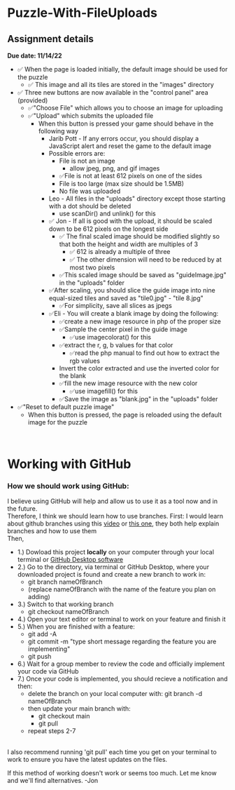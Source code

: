 # Puzzle-With-FileUploads
## Assignment details
__Due date: 11/14/22__

* ✅ When the page is loaded initially, the default image should be used for the puzzle
  * ✅ This image and all its tiles are stored in the "images" directory
* ✅ Three new buttons are now available in the "control panel" area (provided)
  * ✅"Choose File" which allows you to choose an image for uploading
  * ✅"Upload" which submits the uploaded file
      * When this button is pressed your game should behave in the following way
        * Jarib Pott - If any errors occur, you should display a JavaScript alert and reset the game to the default image
        * Possible errors are:
          * File is not an image
            * allow jpeg, png, and gif images
          * ✅File is not at least 612 pixels on one of the sides
          * File is too large (max size should be 1.5MB)
          * No file was uploaded
        * Leo - All files in the "uploads" directory except those starting with a dot should be deleted
          * use scanDir() and unlink() for this
        * ✅ Jon -  If all is good with the upload, it should be scaled down to be 612 pixels on the longest side
          * ✅ The final scaled image should be modified slightly so that both the height and width are multiples of 3
            * ✅ 612 is already a multiple of three
            * ✅ The other dimension will need to be reduced by at most two pixels
          * ✅This scaled image should be saved as "guideImage.jpg" in the "uploads" folder
        * ✅After scaling, you should slice the guide image into nine equal-sized tiles and saved as "tile0.jpg" - "tile 8.jpg"
          * ✅For simplicity, save all slices as jpegs
        * ✅Eli - You will create a blank image by doing the following:
          * ✅create a new image resource in php of the proper size
          * ✅Sample the center pixel in the guide image
            * ✅use imagecolorat() for this
          * ✅extract the r, g, b values for that color
            * ✅read the php manual to find out how to extract the rgb values
          * Invert the color extracted and use the inverted color for the blank
          * ✅fill the new image resource with the new color
            * ✅use imagefill() for this
          * ✅Save the image as "blank.jpg" in the "uploads" folder
* ✅"Reset to default puzzle image"
  * When this button is pressed, the page is reloaded using the default image for the puzzle

<br>

# Working with GitHub
### How we should work using GitHub:
I believe using GitHub will help and allow us to use it as a tool now and in the future. <br>
Therefore, I think we should learn how to use branches.
First: I would learn about github branches using this [video](https://www.youtube.com/clip/Ugkxxgn68sIypKs7OcqaAXbsZbi_JItcGrhf) or [this one](https://youtu.be/JTE2Fn_sCZs?t=72), they both help explain branches and how to use them
<br>
Then,
   * 1.) Dowload this project **locally** on your computer through your local terminal or [GitHub Desktop software](https://desktop.github.com/)
   * 2.) Go to the directory, via terminal or GitHub Desktop, where your downloaded project is found and create a new branch to work in:
      * git branch nameOfBranch
      * (replace nameOfBranch with the name of the feature you plan on adding)
   * 3.) Switch to that working branch
      * git checkout nameOfBranch
   * 4.) Open your text editor or terminal to work on your feature and finish it
   * 5.) When you are finished with a feature:
      * git add -A
      * git commit -m "type short message regarding the feature you are implementing"
      * git push
   * 6.) Wait for a group member to review the code and officially implement your code via GitHub
   * 7.) Once your code is implemented, you should recieve a notification and then:
      * delete the branch on your local computer with: git branch -d nameOfBranch
      * then update your main branch with: 
         * git checkout main  
         * git pull
      * repeat steps 2-7
<br> 
I also recommend running 'git pull' each time you get on your terminal to work to ensure you have the latest updates on the files.
<br>

If this method of working doesn't work or seems too much. Let me know and we'll find alternatives. -Jon
